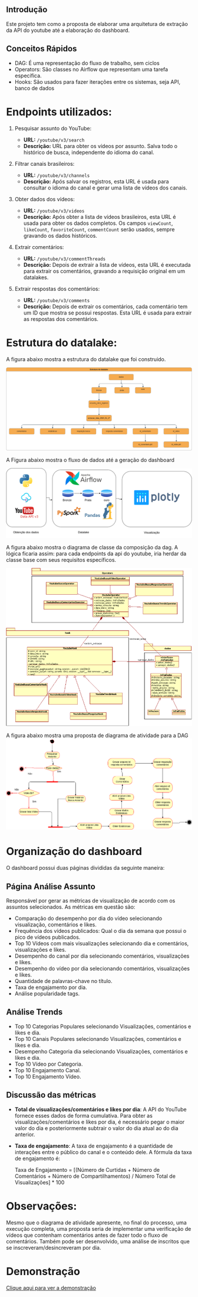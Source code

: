 
## Introdução
Este projeto tem como a proposta de elaborar uma arquitetura de extração da API do youtube até a elaboração do dashboard.


## Conceitos Rápidos

- DAG: É uma representação do fluxo de trabalho, sem ciclos
- Operators: São classes no Airflow que representam uma tarefa específica.
- Hooks: São usados para fazer iterações entre os sistemas, seja API, banco de dados



# Endpoints utilizados:

1. Pesquisar assunto do YouTube:
   - **URL:** `/youtube/v3/search`
   - **Descrição:** URL para obter os vídeos por assunto. Salva todo o histórico de busca, independente do idioma do canal.

2. Filtrar canais brasileiros:
   - **URL:** `/youtube/v3/channels`
   - **Descrição:** Após salvar os registros, esta URL é usada para consultar o idioma do canal e gerar uma lista de vídeos dos canais.

3. Obter dados dos vídeos:
   - **URL:** `/youtube/v3/videos`
   - **Descrição:** Após obter a lista de vídeos brasileiros, esta URL é usada para obter os dados completos. Os campos `viewCount`, `likeCount`, `favoriteCount`, `commentCount` serão usados, sempre gravando os dados históricos.

4. Extrair comentários:
   - **URL:** `/youtube/v3/commentThreads`
   - **Descrição:** Depois de extrair a lista de vídeos, esta URL é executada para extrair os comentários, gravando a requisição original em um datalakes.

5. Extrair respostas dos comentários:
   - **URL:** `/youtube/v3/comments`
   - **Descrição:** Depois de extrair os comentários, cada comentário tem um ID que mostra se possui respostas. Esta URL é usada para extrair as respostas dos comentários.

# Estrutura do datalake:
 A figura abaixo mostra a estrutura do datalake que foi construido.
 
![Exemplo de imagem](https://github.com/rodrigorocha1/analise_dados_youtube/blob/main/docs/datalake.drawio.png)

A Figura abaixo mostra o fluxo de dados até a geração do dashboard

![Exemplo de imagem](https://github.com/rodrigorocha1/analise_dados_youtube/blob/main/docs/diagrama_datalake.drawio.png)


A figura abaixo mostra o diagrama de classe da composição da dag. A lógica ficaria assim: para cada endpoints da api do youtube, iria herdar da classe base com seus requisitos específicos.

![](https://github.com/rodrigorocha1/analise_dados_youtube/blob/main/docs/diagrama%20de%20classe.png)

A figura abaixo mostra uma proposta de diagrama de atividade para a DAG
![](https://github.com/rodrigorocha1/analise_dados_youtube/blob/main/docs/diagrama_de_atividade_dag.drawio.png)

# Organização do dashboard

O dashboard possui duas páginas divididas da seguinte maneira:

## Página Análise Assunto

Responsável por gerar as métricas de visualização de acordo com os assuntos selecionados. As métricas em questão são:

- Comparação do desempenho por dia do vídeo selecionando visualização, comentários e likes.
- Frequência dos vídeos publicados: Qual o dia da semana que possui o pico de vídeos publicados.
- Top 10 Vídeos com mais visualizações selecionando dia e comentários, visualizações e likes.
- Desempenho do canal por dia selecionando comentários, visualizações e likes.
- Desempenho do vídeo por dia selecionando comentários, visualizações e likes.
- Quantidade de palavras-chave no título.
- Taxa de engajamento por dia.
- Análise popularidade tags.

## Análise Trends

- Top 10 Categorias Populares selecionando Visualizações, comentários e likes e dia.
- Top 10 Canais Populares selecionando Visualizações, comentários e likes e dia.
- Desempenho Categoria dia selecionando Visualizações, comentários e likes e dia.
- Top 10 Vídeo por Categoria.
- Top 10 Engajamento Canal.
- Top 10 Engajamento Vídeo.

## Discussão das métricas

- **Total de visualizações/comentários e likes por dia**: A API do YouTube fornece esses dados de forma cumulativa. Para obter as visualizações/comentários e likes por dia, é necessário pegar o maior valor do dia e posteriormente subtrair o valor do dia atual ao do dia anterior.

- **Taxa de engajamento**: A taxa de engajamento é a quantidade de interações entre o público do canal e o conteúdo dele. A fórmula da taxa de engajamento é:

  Taxa de Engajamento = [(Número de Curtidas + Número de Comentários + Número de Compartilhamentos) / Número Total de Visualizações] * 100


# Observações:
 Mesmo que o diagrama de atividade apresente, no final do processo, uma execução completa, uma proposta seria de implementar uma verificação de vídeos que contenham comentários antes de fazer todo o fluxo de comentários. Também pode ser desenvolvido, uma análise de inscritos que se inscreveram/desincreveram por dia.

# Demonstração 
[Clique aqui para ver a demonstração](https://youtu.be/lbeXxPMNq0o)

